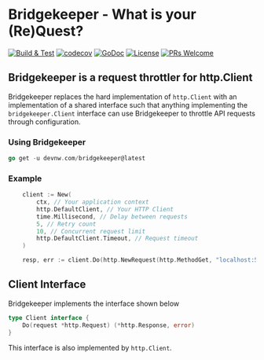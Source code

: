 # Bridgekeeper - What is your (Re)Quest?

[![Build & Test](https://github.com/devnw/bridgekeeper/actions/workflows/build.yml/badge.svg)](https://github.com/devnw/bridgekeeper/actions/workflows/build.yml)
[![codecov](https://codecov.io/gh/devnw/bridgekeeper/branch/main/graph/badge.svg)](https://codecov.io/gh/devnw/bridgekeeper)
[![GoDoc](https://godoc.org/devnw.com/bridgekeeper?status.svg)](https://pkg.go.dev/devnw.com/bridgekeeper)
[![License](https://img.shields.io/badge/License-Apache%202.0-blue.svg)](https://opensource.org/licenses/Apache-2.0)
[![PRs Welcome](https://img.shields.io/badge/PRs-welcome-brightgreen.svg)](http://makeapullrequest.com)

## Bridgekeeper is a request throttler for http.Client

Bridgekeeper replaces the hard implementation of `http.Client` with an
implementation of a shared interface such that anything implementing the
`bridgekeeper.Client` interface can use Bridgekeeper to throttle API requests through configuration.

### Using Bridgekeeper

```go
go get -u devnw.com/bridgekeeper@latest
```

### Example

```go
    client := New(
        ctx, // Your application context
        http.DefaultClient, // Your HTTP Client
        time.Millisecond, // Delay between requests
        5, // Retry count
        10, // Concurrent request limit
        http.DefaultClient.Timeout, // Request timeout
    )

    resp, err := client.Do(http.NewRequest(http.MethodGet, "localhost:5555"))
```

## Client Interface

Bridgekeeper implements the interface shown below

```go
type Client interface {
    Do(request *http.Request) (*http.Response, error)
}
```

This interface is also implemented by `http.Client`.

